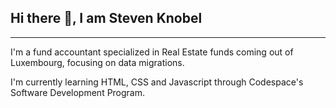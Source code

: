 ## Hi there 👋, I am Steven Knobel

---

I'm a fund accountant specialized in Real Estate funds coming out of Luxembourg, focusing on data migrations.

I'm currently learning HTML, CSS and Javascript through Codespace's Software Development Program.
<!--
**Stevenaknobel/Stevenaknobel** is a ✨ _special_ ✨ repository because its `README.md` (this file) appears on your GitHub profile.

Here are some ideas to get you started:

- 🔭 I’m currently working on ...
- 🌱 I’m currently learning ...
- 👯 I’m looking to collaborate on ...
- 🤔 I’m looking for help with ...
- 💬 Ask me about ...
- 📫 How to reach me: ...
- 😄 Pronouns: ...
- ⚡ Fun fact: ...
-->

